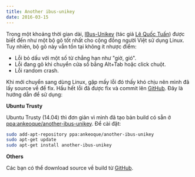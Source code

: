 ```yaml
---
title: Another ibus-unikey
date: 2016-03-15
---
```


Trong một khoảng thời gian dài, [IBus-Unikey][ibus-unikey-github] (tác giả [Lê Quốc Tuấn](mailto:mr.lequoctuan@gmail.com)) được biết đến như một bộ gõ tốt nhất cho cộng đồng người Việt sử dụng Linux.
Tuy nhiên, bộ gõ này vẫn tồn tại không ít nhược điểm:

- Lỗi bỏ dấu với một số từ chẳng hạn như "giờ, gió".
- Lỗi đang gõ khi chuyển cửa sổ bằng Alt+Tab hoặc click chuột.
- Lỗi random crash.

Khi mới chuyển sang dùng Linux, gặp mấy lỗi đó thấy khó chịu nên mình đã lấy source về để fix. Hầu hết lỗi đã được fix và commit lên [GitHub][github-link].
Đây là hướng dẫn để sử dụng:

**Ubuntu Trusty**

Ubuntu Trusty (14.04) thì đơn giản vì mình đã tạo bản build có sẵn ở [ppa:ankeoque/another-ibus-unikey][launchpad-link]. Để cài đặt:

```bash
sudo add-apt-repository ppa:ankeoque/another-ibus-unikey
sudo apt-get update
sudo apt-get install another-ibus-unikey
```

**Others**

Các bạn có thể download source về build từ [GitHub][github-link].

[github-link]: https://github.com/bongnv/ibus-unikey
[launchpad-link]: https://launchpad.net/~ankeoque/+archive/ubuntu/another-ibus-unikey
[ibus-unikey-github]: https://github.com/mrlequoctuan/ibus-unikey
